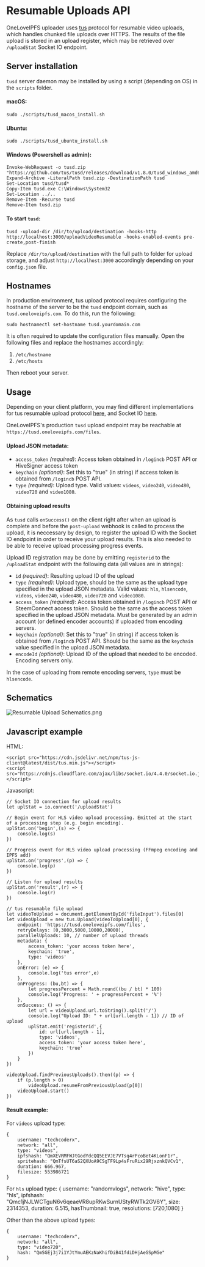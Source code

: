 # Resumable Uploads API

OneLoveIPFS uploader uses [tus](https://tus.io) protocol for resumable video uploads, which handles chunked file uploads over HTTPS. The results of the file upload is stored in an upload register, which may be retrieved over `/uploadStat` Socket IO endpoint.

## Server installation

`tusd` server daemon may be installed by using a script (depending on OS) in the `scripts` folder.

#### macOS:
```
sudo ./scripts/tusd_macos_install.sh
```

#### Ubuntu:
```
sudo ./scripts/tusd_ubuntu_install.sh
```

#### Windows (Powershell as admin):
```
Invoke-WebRequest -o tusd.zip "https://github.com/tus/tusd/releases/download/v1.8.0/tusd_windows_amd64.zip"
Expand-Archive -LiteralPath tusd.zip -DestinationPath tusd
Set-Location tusd/tusd*
Copy-Item tusd.exe C:\Windows\System32
Set-Location ../..
Remove-Item -Recurse tusd
Remove-Item tusd.zip
```

#### To start `tusd`:
```
tusd -upload-dir /dir/to/upload/destination -hooks-http http://localhost:3000/uploadVideoResumable -hooks-enabled-events pre-create,post-finish
```
Replace `/dir/to/upload/destination` with the full path to folder for upload storage, and adjust `http://localhost:3000` accordingly depending on your `config.json` file.

## Hostnames

In production environment, tus upload protocol requires configuring the hostname of the server to be the `tusd` endpoint domain, such as `tusd.oneloveipfs.com`. To do this, run the following:

```
sudo hostnamectl set-hostname tusd.yourdomain.com
```

It is often required to update the configuration files manually. Open the following files and replace the hostnames accordingly:

1. `/etc/hostname`
2. `/etc/hosts`

Then reboot your server.

## Usage

Depending on your client platform, you may find different implementations for tus resumable upload protocol [here](https://tus.io/implementations.html), and Socket IO [here](https://socket.io/docs).

OneLoveIPFS's production `tusd` upload endpoint may be reachable at `https://tusd.oneloveipfs.com/files`.

#### Upload JSON metadata:
* `access_token` *(required)*: Access token obtained in `/logincb` POST API or HiveSigner access token
* `keychain` *(optional)*: Set this to "true" (in string) if access token is obtained from `/logincb` POST API.
* `type` *(required)*: Upload type. Valid values: `videos`, `video240`, `video480`, `video720` and `video1080`.

#### Obtaining upload results

As `tusd` calls `onSuccess()` on the client right after when an upload is complete and before the `post-upload` webhook is called to process the upload, it is neccessary by design, to register the upload ID with the Socket IO endpoint in order to receive your upload results. This is also needed to be able to receive upload processing progress events.

Upload ID registration may be done by emitting `registerid` to the `/uploadStat` endpoint with the following data (all values are in strings):

* `id` *(required)*: Resulting upload ID of the upload
* `type` *(required)*: Upload type, should be the same as the upload type specified in the upload JSON metadata. Valid values: `hls`, `hlsencode`, `videos`, `video240`, `video480`, `video720` and `video1080`.
* `access_token` *(required)*: Access token obtained in `/logincb` POST API or SteemConnect access token. Should be the same as the access token specified in the upload JSON metadata. Must be generated by an admin account (or defined encoder accounts) if uploaded from encoding servers.
* `keychain` *(optional)*: Set this to "true" (in string) if access token is obtained from `/logincb` POST API. Should be the same as the `keychain` value specified in the upload JSON metadata.
* `encodeId` *(optional)*: Upload ID of the upload that needed to be encoded. Encoding servers only.

In the case of uploading from remote encoding servers, `type` must be `hlsencode`.

## Schematics

![Resumable Upload Schematics.png](https://video.oneloveipfs.com/ipfs/QmUGZtd9aEEdadRUdXTqhDvrer3hUMptdVsVH8ybEGbQCi)

## Javascript example

HTML:
```
<script src="https://cdn.jsdelivr.net/npm/tus-js-client@latest/dist/tus.min.js"></script>
<script src="https://cdnjs.cloudflare.com/ajax/libs/socket.io/4.4.0/socket.io.js"></script>
```

Javascript:
```
// Socket IO connection for upload results
let uplStat = io.connect('/uploadStat')

// Begin event for HLS video upload processing. Emitted at the start of a processing step (e.g. begin encoding).
uplStat.on('begin',(s) => {
    console.log(s)
})

// Progress event for HLS video upload processing (FFmpeg encoding and IPFS add)
uplStat.on('progress',(p) => {
    console.log(p)
})

// Listen for upload results
uplStat.on('result',(r) => {
    console.log(r)
})

// tus resumable file upload
let videoToUpload = document.getElementById('fileInput').files[0]
let videoUpload = new tus.Upload(videoToUpload[0], {
    endpoint: 'https://tusd.oneloveipfs.com/files',
    retryDelays: [0,3000,5000,10000,20000],
    parallelUploads: 10, // number of upload threads
    metadata: {
        access_token: 'your access token here',
        keychain: 'true',
        type: 'videos'
    },
    onError: (e) => {
        console.log('tus error',e)
    },
    onProgress: (bu,bt) => {
        let progressPercent = Math.round((bu / bt) * 100)
        console.log('Progress: ' + progressPercent + '%')
    },
    onSuccess: () => {
        let url = videoUpload.url.toString().split('/')
        console.log("Upload ID: " + url[url.length - 1]) // ID of upload
        uplStat.emit('registerid',{
            id: url[url.length - 1],
            type: 'videos',
            access_token: 'your access token here',
            keychain: 'true'
        })
    }
})

videoUpload.findPreviousUploads().then((p) => {
    if (p.length > 0)
        videoUpload.resumeFromPreviousUpload(p[0])
    videoUpload.start()
})
```

#### Result example:

For `videos` upload type:
```
{
    username: "techcoderx",
    network: "all",
    type: "videos",
    ipfshash: "QmXEVRMFWJtGodYdcQQ5EEVJE7VTsq4rPcoBet4KLonF1r",
    spritehash: "QmTfsUT6aS2QXUoA9CSgTF9Lp4sFruRix29RjxznkQVCv1",
    duration: 666.967,
    filesize: 553986721
}
```

For `hls` upload type:
{
    username: "randomvlogs",
    network: "hive",
    type: "hls",
    ipfshash: "Qmc1jNJLWCTguN6v6qeaeVR8upRKwSurnUStyRWTk2GV6Y",
    size: 2314353,
    duration: 6.515,
    hasThumbnail: true,
    resolutions: [720,1080]
}

Other than the above upload types:
```
{
    username: "techcoderx",
    network: "all",
    type: "video720",
    hash: "QmSGEj3j7i1YJtYmuAEKzNaKhifDiB41fdiDHjAeGSpMGe"
}
```

